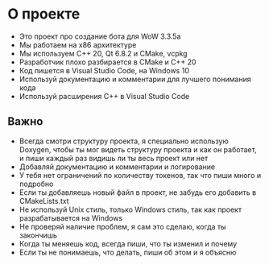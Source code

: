 # О проекте

- Это проект про создание бота для WoW 3.3.5a
- Мы работаем на x86 архитектуре
- Мы используем С++ 20, Qt 6.8.2 и CMake, vcpkg
- Разработчик плохо разбирается в CMake и C++ 20
- Код пишется в Visual Studio Code, на Windows 10
- Используй документацию и комментарии для лучшего понимания кода
- Используй расширения C++ в Visual Studio Code

## Важно

- Всегда смотри структуру проекта, я специально использую Doxygen, чтобы ты мог видеть структуру проекта и как он работает, и пиши каждый раз видишь ли ты весь проект или нет
- Добавляй документацию и комментарии и логирование
- У тебя нет ограничений по количеству токенов, так что пиши много и подробно
- Если ты добавляешь новый файл в проект, не забудь его добавить в CMakeLists.txt
- Не используй Unix стиль, только Windows стиль, так как проект разрабатывается на Windows
- Не проверяй наличие проблем, я сам это сделаю, когда ты закончишь
- Когда ты меняешь код, всегда пиши, что ты изменил и почему
- Если ты не понимаешь, что делать, пиши об этом и я объясню
